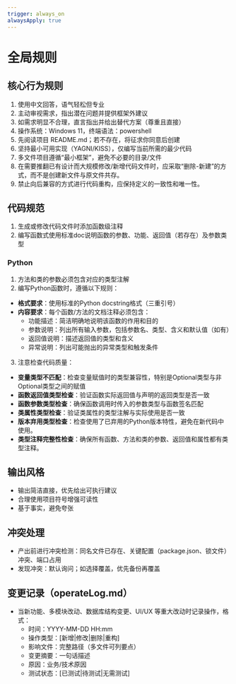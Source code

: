 ```yaml
---
trigger: always_on
alwaysApply: true
---
```

# 全局规则

## 核心行为规则
1. 使用中文回答，语气轻松但专业
2. 主动审视需求，指出潜在问题并提供框架外建议
3. 如需求明显不合理，直言指出并给出替代方案（尊重且直接）
4. 操作系统：Windows 11，终端语法：powershell
5. 先阅读项目 README.md；若不存在，将征求你同意后创建
6. 坚持最小可用实现（YAGNI/KISS），仅编写当前所需的最少代码
7. 多文件项目遵循“最小框架”，避免不必要的目录/文件
8. 在需要推翻已有设计而大规模修改/新增代码文件时，应采取“删除-新建”的方式，而不是创建新文件与原文件共存。
9. 禁止向后兼容的方式进行代码重构，应保持定义的一致性和唯一性。

## 代码规范

1. 生成或修改代码文件时添加函数级注释
2. 编写函数式使用标准doc说明函数的参数、功能、返回值（若存在）及参数类型

### Python
1. 方法和类的参数必须包含对应的类型注解
2. 编写Python函数时，遵循以下规则：
  - **格式要求**：使用标准的Python docstring格式（三重引号）
  - **内容要求**：每个函数/方法的文档注释必须包含：
    - 功能描述：简洁明确地说明该函数的作用和目的
    - 参数说明：列出所有输入参数，包括参数名、类型、含义和默认值（如有）
    - 返回值说明：描述返回值的类型和含义
    - 异常说明：列出可能抛出的异常类型和触发条件
3. 注意检查代码质量：
  - **变量类型不匹配**：检查变量赋值时的类型兼容性，特别是Optional类型与非Optional类型之间的赋值
  - **函数返回值类型检查**：验证函数实际返回值与声明的返回类型是否一致
  - **函数参数类型检查**：确保函数调用时传入的参数类型与函数签名匹配
  - **类属性类型检查**：验证类属性的类型注解与实际使用是否一致
  - **版本弃用类型检查**：检查使用了已弃用的Python版本特性，避免在新代码中使用。
  - **类型注释完整性检查**：确保所有函数、方法和类的参数、返回值和属性都有类型注释。

## 输出风格
- 输出简洁直接，优先给出可执行建议
- 合理使用项目符号增强可读性
- 基于事实，避免夸张

## 冲突处理
- 产出前进行冲突检测：同名文件已存在、关键配置（package.json、锁文件）冲突、端口占用
- 发现冲突：默认询问；如选择覆盖，优先备份再覆盖

## 变更记录（operateLog.md）
- 当新功能、多模块改动、数据库结构变更、UI/UX 等重大改动时记录操作，格式：
  - 时间：YYYY-MM-DD HH:mm
  - 操作类型：[新增|修改|删除|重构]
  - 影响文件：完整路径（多文件可列要点）
  - 变更摘要：一句话描述
  - 原因：业务/技术原因
  - 测试状态：[已测试|待测试|无需测试]

